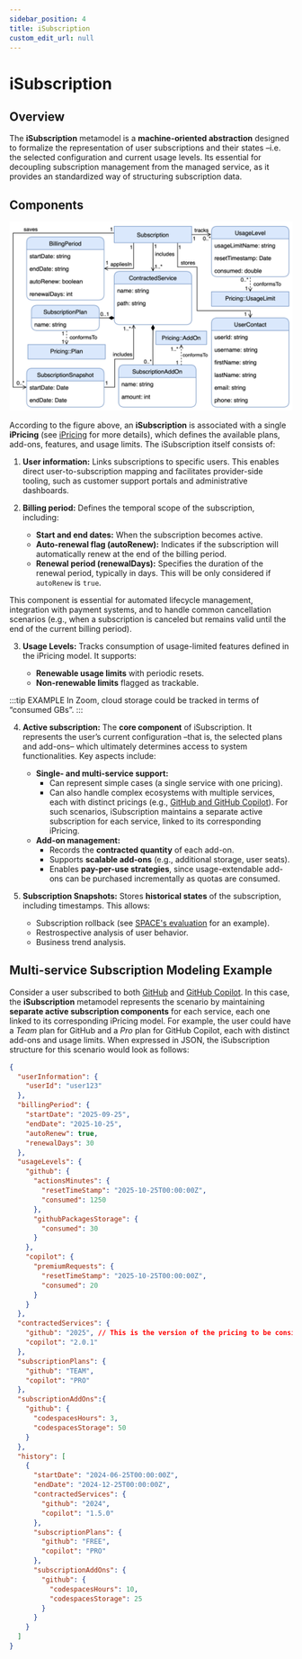 ```yaml
---
sidebar_position: 4
title: iSubscription
custom_edit_url: null
---
```


# iSubscription

## Overview

The **iSubscription** metamodel is a **machine-oriented abstraction** designed to formalize the representation of user subscriptions and their states –i.e. the selected configuration and current usage levels. Its essential for decoupling subscription management from the managed service, as it provides an standardized way of structuring subscription data.

## Components

![iSubscription Metamodel](../../static/img/core-concepts/iSubscription.png)

According to the figure above, an **iSubscription** is associated with a single **iPricing** (see [iPricing](iPricing.md) for more details), which defines the available plans, add-ons, features, and usage limits. The iSubscription itself consists of:

1. **User information:** Links subscriptions to specific users. This enables direct user-to-subscription mapping and facilitates provider-side tooling, such as customer support portals and administrative dashboards.

2. **Billing period:** Defines the temporal scope of the subscription, including:

    - **Start and end dates:** When the subscription becomes active.
    - **Auto-renewal flag (autoRenew):** Indicates if the subscription will automatically renew at the end of the billing period.
    - **Renewal period (renewalDays):** Specifies the duration of the renewal period, typically in days. This will be only considered if `autoRenew` is `true`.

  This component is essential for automated lifecycle management, integration with payment systems, and to handle common cancellation scenarios (e.g., when a subscription is canceled but remains valid until the end of the current billing period).

3. **Usage Levels:** Tracks consumption of usage-limited features defined in the iPricing model. It supports:

    - **Renewable usage limits** with periodic resets.
    - **Non-renewable limits** flagged as trackable.

:::tip EXAMPLE
In Zoom, cloud storage could be tracked in terms of “consumed GBs”.
:::

4. **Active subscription:** The **core component** of iSubscription. It represents the user’s current configuration –that is, the selected plans and add-ons– which ultimately determines access to system functionalities. Key aspects include:

    - **Single- and multi-service support:**
        - Can represent simple cases (a single service with one pricing).
        - Can also handle complex ecosystems with multiple services, each with distinct pricings (e.g., [GitHub and GitHub Copilot](https://github.com/pricing)). For such scenarios, iSubscription maintains a separate active subscription for each service, linked to its corresponding iPricing.
    - **Add-on management:**
        - Records the **contracted quantity** of each add-on.
        - Supports **scalable add-ons** (e.g., additional storage, user seats).
        - Enables **pay-per-use strategies**, since usage-extendable add-ons can be purchased incrementally as quotas are consumed.

5. **Subscription Snapshots:** Stores **historical states** of the subscription, including timestamps. This allows:

    - Subscription rollback (see [SPACE's evaluation](../space/evaluation.md) for an example).
    - Restrospective analysis of user behavior.
    - Business trend analysis.

## Multi-service Subscription Modeling Example

Consider a user subscribed to both [GitHub](https://github.com/pricing) and [GitHub Copilot](https://github.com/features/copilot/plans#compare). In this case, the **iSubscription** metamodel represents the scenario by maintaining **separate active subscription components** for each service, each one linked to its corresponding iPricing model. For example, the user could have a _Team_ plan for GitHub and a _Pro_ plan for GitHub Copilot, each with distinct add-ons and usage limits. When expressed in JSON, the iSubscription structure for this scenario would look as follows:

```json
{
  "userInformation": {
    "userId": "user123"
  },
  "billingPeriod": {
    "startDate": "2025-09-25",
    "endDate": "2025-10-25",
    "autoRenew": true,
    "renewalDays": 30
  },
  "usageLevels": {
    "github": {
      "actionsMinutes": {
        "resetTimeStamp": "2025-10-25T00:00:00Z",
        "consumed": 1250
      },
      "githubPackagesStorage": {
        "consumed": 30
      }
    },
    "copilot": {
      "premiumRequests": {
        "resetTimeStamp": "2025-10-25T00:00:00Z",
        "consumed": 20
      }
    }
  },
  "contractedServices": {
    "github": "2025", // This is the version of the pricing to be considered
    "copilot": "2.0.1"
  },
  "subscriptionPlans": {
    "github": "TEAM",
    "copilot": "PRO"
  },
  "subscriptionAddOns":{
    "github": {
      "codespacesHours": 3,
      "codespacesStorage": 50
    }
  },
  "history": [
    {
      "startDate": "2024-06-25T00:00:00Z",
      "endDate": "2024-12-25T00:00:00Z",
      "contractedServices": {
        "github": "2024",
        "copilot": "1.5.0"
      },
      "subscriptionPlans": {
        "github": "FREE",
        "copilot": "PRO"
      },
      "subscriptionAddOns": {
        "github": {
          "codespacesHours": 10,
          "codespacesStorage": 25
        }
      }
    }
  ]
}
```